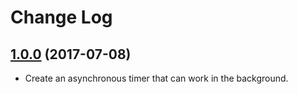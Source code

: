 
# Change Log

## [1.0.0](https://github.com/Decybel07/L10n-swift/tree/1.0.0) (2017-07-08)
* Create an asynchronous timer that can work in the background.
